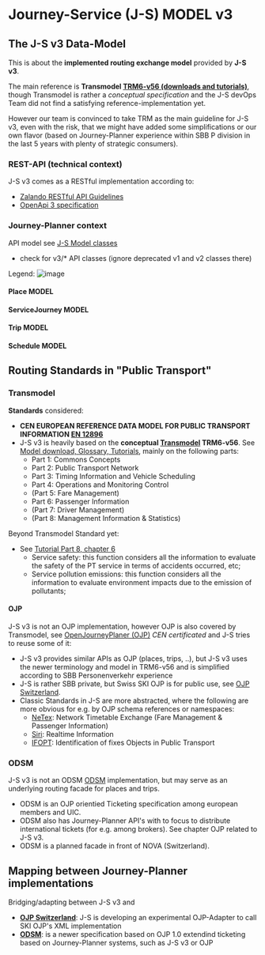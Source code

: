 # Journey-Service (J-S) MODEL v3

## The J-S v3 Data-Model

This is about the **implemented routing exchange model** provided by **J-S v3**.

The main reference is **Transmodel [TRM6-v56 (downloads and tutorials)](https://www.transmodel-cen.eu/downloads/)**, though Transmodel is rather a _conceptual specification_ and the J-S devOps Team did not find a satisfying reference-implementation yet. 

However our team is convinced to take TRM as the main guideline for J-S v3, even with the risk, that we might have added some simplifications or our own flavor (based on Journey-Planner experience within SBB P division in the last 5 years with plenty of strategic consumers).

### REST-API (technical context)
J-S v3 comes as a RESTful implementation according to:
 * [Zalando RESTful API Guidelines](https://opensource.zalando.com/restful-api-guidelines/)
 * [OpenApi 3 specification](https://swagger.io/specification/)
     
### Journey-Planner context
API model see [J-S Model classes](https://developer.sbb.ch/apis/journey-service/documentation)
* check for v3/* API classes (ignore deprecated v1 and v2 classes there)

Legend:
![image](https://user-images.githubusercontent.com/25552670/161599012-ee48cff9-9421-46df-acb4-bba39083373e.png)

#### Place MODEL

#### ServiceJourney MODEL

#### Trip MODEL

#### Schedule MODEL

## Routing Standards in "Public Transport"
### Transmodel

**Standards** considered:
* **CEN EUROPEAN REFERENCE DATA MODEL FOR PUBLIC TRANSPORT INFORMATION [EN 12896](https://en.wikipedia.org/wiki/Transmodel)**
* J-S v3 is heavily based on the **conceptual [Transmodel](https://www.transmodel-cen.eu/) TRM6-v56**. See [Model download, Glossary, Tutorials](https://www.transmodel-cen.eu/downloads/), mainly on the following parts:
    * Part 1: Commons Concepts
    * Part 2: Public Transport Network
    * Part 3: Timing Information and Vehicle Scheduling
    * Part 4: Operations and Monitoring Control
    * (Part 5: Fare Management)
    * Part 6: Passenger Information
    * (Part 7: Driver Management)
    * (Part 8: Management Information & Statistics)

Beyond Transmodel Standard yet:
* See [Tutorial Part 8, chapter 6](https://www.transmodel-cen.eu/wp-content/uploads/2015/01/TUTORIAL_Part8_v2.1-1.pdf)
    * Service safety: this function considers all the information to evaluate the safety of the PT service in terms of accidents occurred, etc;
    * Service pollution emissions: this function considers all the information to evaluate environment impacts due to the emission of pollutants;

#### OJP
J-S v3 is not an OJP implementation, however OJP is also covered by Transmodel, see [OpenJourneyPlaner (OJP)](https://www.transmodel-cen.eu/ojp-standard/ojp/) _CEN certificated_ and J-S tries to reuse some of it:
* J-S v3 provides similar APIs as OJP (places, trips, ..), but J-S v3 uses the newer terminology and model in TRM6-v56 and is simplified according to SBB Personenverkehr experience
* J-S is rather SBB private, but Swiss SKI OJP is for public use, see [OJP Switzerland](https://opentransportdata.swiss/de/cookbook/open-journey-planner-ojp/).
* Classic Standards in J-S are more abstracted, where the following are more obvious for e.g. by OJP schema references or namespaces:
    * [NeTex](https://www.transmodel-cen.eu/netex-standard/): Network Timetable Exchange (Fare Management & Passenger Information)
    * [Siri](https://www.transmodel-cen.eu/siri-standard/): Realtime Information
    * [IFOPT](https://www.transmodel-cen.eu/ifopt-standard/): Identification of fixes Objects in Public Transport

### ODSM
J-S v3 is not an ODSM [ODSM](https://app.swaggerhub.com/apis-docs/schlpbch/uic-90918_10_osdm/1.4.0) implementation, but may serve as an underlying routing facade for places and trips.
* ODSM is an OJP orientied Ticketing specification among european members and UIC.
* ODSM also has Journey-Planner API's with to focus to distribute international tickets (for e.g. among brokers). See chapter OJP related to J-S v3.
* ODSM is a planned facade in front of NOVA (Switzerland).

## Mapping between Journey-Planner implementations
Bridging/adapting between J-S v3 and
* **[OJP Switzerland](https://opentransportdata.swiss/de/cookbook/open-journey-planner-ojp/)**: J-S is developing an experimental OJP-Adapter to call SKI OJP's XML implementation
* **[ODSM](https://github.com/UnionInternationalCheminsdeFer/OSDM/wiki)**: is a newer specification based on OJP 1.0 extendind ticketing based on Journey-Planner systems, such as J-S v3 or OJP
